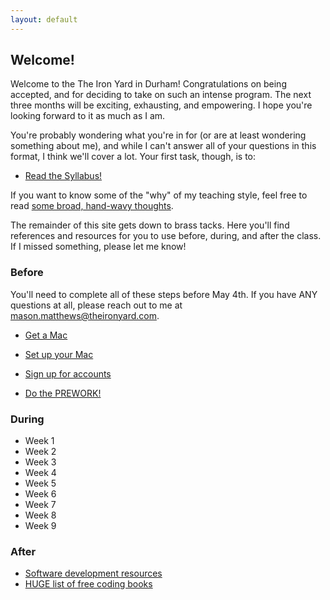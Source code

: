 ```yaml
---
layout: default
---
```


## Welcome!

Welcome to the The Iron Yard in Durham!  Congratulations on being accepted, and for deciding to take on such an intense program.  The next three months will be exciting, exhausting, and empowering.  I hope you're looking forward to it as much as I am.

You're probably wondering what you're in for (or are at least wondering something about me), and while I can't answer all of your questions in this format, I think we'll cover a lot.  Your first task, though, is to:

* [Read the Syllabus!](/syllabus/)

If you want to know some of the "why" of my teaching style, feel free to read [some broad, hand-wavy thoughts](/syllabus/values.html).  

The remainder of this site gets down to brass tacks.  Here you'll find references and resources for you to use before, during, and after the class. If I missed something, please let me know!

### Before

You'll need to complete all of these steps before May 4th.  If you have ANY questions at all, please reach out to me at mason.matthews@theironyard.com.

* [Get a Mac](/before/mac_specs.html)
* [Set up your Mac](/before/setup.html)
* [Sign up for accounts](/before/accounts.html)

* [Do the PREWORK!](/before/exercises.html)

### During

* Week 1
* Week 2
* Week 3
* Week 4
* Week 5
* Week 6
* Week 7
* Week 8
* Week 9

### After

* [Software development resources](/resources/)
* [HUGE list of free coding books](https://github.com/vhf/free-programming-books/blob/master/free-programming-books.md)
